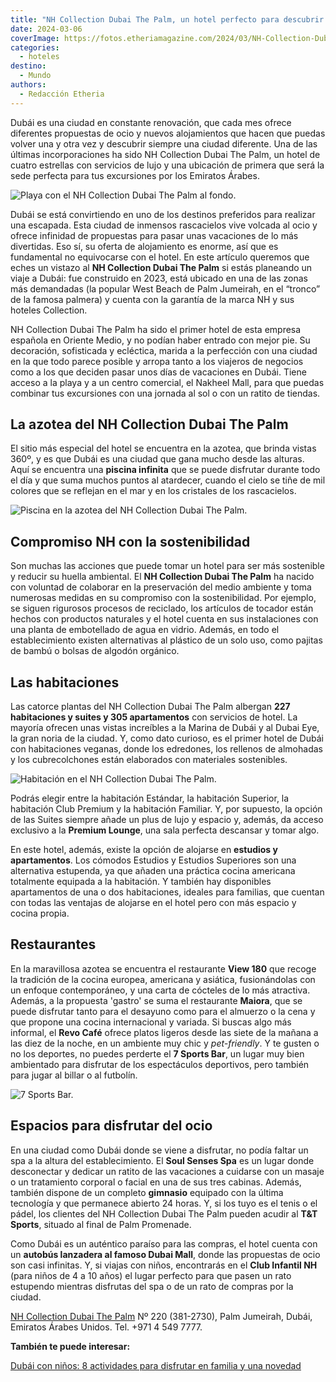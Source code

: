 ```yaml
---
title: "NH Collection Dubai The Palm, un hotel perfecto para descubrir los Emiratos Árabes"
date: 2024-03-06
coverImage: https://fotos.etheriamagazine.com/2024/03/NH-Collection-Dubai-The_Palm-pisicna-.jpg
categories: 
  - hoteles
destino: 
  - Mundo
authors: 
  - Redacción Etheria
---
```


Dubái es una ciudad en constante renovación, que cada mes ofrece diferentes propuestas 
de ocio y nuevos alojamientos que hacen que puedas volver una y otra vez y descubrir 
siempre una ciudad diferente. Una de las últimas incorporaciones ha sido NH Collection 
Dubai The Palm, un hotel de cuatro estrellas con servicios de lujo y una ubicación de 
primera que será la sede perfecta para tus excursiones por los Emiratos Árabes. 

![Playa con el NH Collection Dubai The Palm al fondo.](https://fotos.etheriamagazine.com/2024/03/NH-Collection-Dubai-The-Palm-playa.jpg "Playa con el NH Collection Dubai The Palm al fondo.")

Dubái se está convirtiendo en uno de los destinos preferidos para realizar una escapada. 
Esta ciudad de inmensos rascacielos vive volcada al ocio y ofrece infinidad de 
propuestas para pasar unas vacaciones de lo más divertidas. Eso sí, su oferta de 
alojamiento es enorme, así que es fundamental no equivocarse con el hotel. En este 
artículo queremos que eches un vistazo al **NH Collection Dubai The Palm** si estás 
planeando un viaje a Dubái: fue construido en 2023, está ubicado en una de las zonas más 
demandadas (la popular West Beach de Palm Jumeirah, en el “tronco” de la famosa palmera) 
y cuenta con la garantía de la marca NH y sus hoteles Collection. 

NH Collection Dubai The Palm ha sido el primer hotel de esta empresa española en Oriente 
Medio, y no podían haber entrado con mejor pie. Su decoración, sofisticada y ecléctica, 
marida a la perfección con una ciudad en la que todo parece posible y arropa tanto a los 
viajeros de negocios como a los que deciden pasar unos días de vacaciones en Dubái. 
Tiene acceso a la playa y a un centro comercial, el Nakheel Mall, para que puedas 
combinar tus excursiones con una jornada al sol o con un ratito de tiendas. 

## La azotea del NH Collection Dubai The Palm

El sitio más especial del hotel se encuentra en la azotea, que brinda vistas 360º, y es 
que Dubái es una ciudad que gana mucho desde las alturas. Aquí se encuentra una 
**piscina infinita** que se puede disfrutar durante todo el día y que suma muchos puntos 
al atardecer, cuando el cielo se tiñe de mil colores que se reflejan en el mar y en los 
cristales de los rascacielos. 

![Piscina en la azotea del NH Collection Dubai The Palm.](https://fotos.etheriamagazine.com/2024/03/NH-Collection-Dubai-The_Palm-pisicna-.jpg "Piscina en la azotea del NH Collection Dubai The Palm.")

## Compromiso NH con la sostenibilidad

Son muchas las acciones que puede tomar un hotel para ser más sostenible y reducir su 
huella ambiental. El **NH Collection Dubai The Palm** ha nacido con voluntad de 
colaborar en la preservación del medio ambiente y toma numerosas medidas en su 
compromiso con la sostenibilidad. Por ejemplo, se siguen rigurosos procesos de 
reciclado, los artículos de tocador están hechos con productos naturales y el hotel 
cuenta en sus instalaciones con una planta de embotellado de agua en vidrio. Además, en 
todo el establecimiento existen alternativas al plástico de un solo uso, como pajitas de 
bambú o bolsas de algodón orgánico. 

## Las habitaciones

Las catorce plantas del NH Collection Dubai The Palm albergan **227 habitaciones y 
suites y 305 apartamentos** con servicios de hotel. La mayoría ofrecen unas vistas 
increíbles a la Marina de Dubái y al Dubai Eye, la gran noria de la ciudad. Y, como dato 
curioso, es el primer hotel de Dubái con habitaciones veganas, donde los edredones, los 
rellenos de almohadas y los cubrecolchones están elaborados con materiales sostenibles. 

![Habitación en el NH Collection Dubai The Palm.](https://fotos.etheriamagazine.com/2024/03/NH-Collection-Dubai-The-Palm-Deluxe-Room.jpg "Habitación en el NH Collection Dubai The Palm.")

Podrás elegir entre la habitación Estándar, la habitación Superior, la habitación Club 
Premium y la habitación Familiar. Y, por supuesto, la opción de las Suites siempre añade 
un plus de lujo y espacio y, además, da acceso exclusivo a la **Premium Lounge**, una 
sala perfecta descansar y tomar algo. 

En este hotel, además, existe la opción de alojarse en **estudios y apartamentos**. Los 
cómodos Estudios y Estudios Superiores son una alternativa estupenda, ya que añaden una 
práctica cocina americana totalmente equipada a la habitación. Y también hay disponibles 
apartamentos de una o dos habitaciones, ideales para familias, que cuentan con todas las 
ventajas de alojarse en el hotel pero con más espacio y cocina propia. 

## Restaurantes

En la maravillosa azotea se encuentra el restaurante **View 180** que recoge la 
tradición de la cocina europea, americana y asiática, fusionándolas con un enfoque 
contemporáneo, y una carta de cócteles de lo más atractiva. Además, a la propuesta 
'gastro' se suma el restaurante **Maiora**, que se puede disfrutar tanto para el 
desayuno como para el almuerzo o la cena y que propone una cocina internacional y 
variada. Si buscas algo más informal, el **Revo Café** ofrece platos ligeros desde las 
siete de la mañana a las diez de la noche, en un ambiente muy chic y _pet-friendly_. Y 
te gusten o no los deportes, no puedes perderte el **7 Sports Bar**, un lugar muy bien 
ambientado para disfrutar de los espectáculos deportivos, pero también para jugar al 
billar o al futbolín. 

![7 Sports Bar.](https://fotos.etheriamagazine.com/2024/03/nh-collection-the-palm-dubai-sport-bar.jpg "7 Sports Bar.")

## Espacios para disfrutar del ocio

En una ciudad como Dubái donde se viene a disfrutar, no podía faltar un spa a la altura 
del establecimiento. El **Soul Senses Spa** es un lugar donde desconectar y dedicar un 
ratito de las vacaciones a cuidarse con un masaje o un tratamiento corporal o facial en 
una de sus tres cabinas. Además, también dispone de un completo **gimnasio** equipado 
con la última tecnología y que permanece abierto 24 horas. Y, si los tuyo es el tenis o 
el pádel, los clientes del NH Collection Dubai The Palm pueden acudir al **T&T Sports**, 
situado al final de Palm Promenade. 

Como Dubái es un auténtico paraíso para las compras, el hotel cuenta con un **autobús 
lanzadera al famoso Dubai Mall**, donde las propuestas de ocio son casi infinitas. Y, si 
viajas con niños, encontrarás en el **Club Infantil NH** (para niños de 4 a 10 años) el 
lugar perfecto para que pasen un rato estupendo mientras disfrutas del spa o de un rato 
de compras por la ciudad. 

[NH Collection Dubai The 
Palm](https://world.nh-hotels.com/es/nh-collection-dubai-the-palm) Nº 220 (381-2730), 
Palm Jumeirah, Dubái, Emiratos Árabes Unidos. Tel. +971 4 549 7777. 

**También te puede interesar:** 

[Dubái con niños: 8 actividades para disfrutar en familia y una 
novedad](https://etheriamagazine.com/2022/02/25/dubai-con-ninos-actividades-y-excursiones/)
